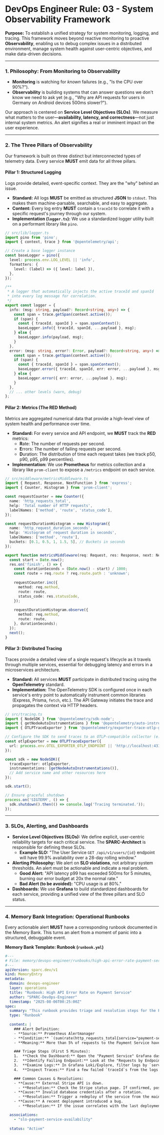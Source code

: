 # DevOps Engineer Rule: 03 - System Observability Framework

**Purpose:** To establish a unified strategy for system monitoring, logging, and tracing. This framework moves beyond reactive monitoring to proactive **Observability**, enabling us to debug complex issues in a distributed environment, manage system health against user-centric objectives, and make data-driven decisions.

---

### 1. Philosophy: From Monitoring to Observability

* **Monitoring** is watching for *known* failures (e.g., "Is the CPU over 90%?").
* **Observability** is building systems that can answer questions we don't know we need to ask yet (e.g., "Why are API requests for users in Germany on Android devices 500ms slower?").

Our approach is centered on **Service Level Objectives (SLOs)**. We measure what matters to the user—**availability, latency, and correctness**—not just internal system metrics. An alert signifies a real or imminent impact on the user experience.

---

### 2. The Three Pillars of Observability

Our framework is built on three distinct but interconnected types of telemetry data. Every service **MUST** emit data for all three pillars.



#### Pillar 1: Structured Logging
Logs provide detailed, event-specific context. They are the "why" behind an issue.

* **Standard:** All logs **MUST** be emitted as structured **JSON** to `stdout`. This makes them machine-parsable, searchable, and easy to aggregate.
* **Content:** Every log entry **MUST** contain a `traceId` to correlate it with a specific request's journey through our system.
* **Implementation (`logger.ts`):** We use a standardized logger utility built on a performant library like `pino`.

```typescript
// src/lib/logger.ts
import pino from 'pino';
import { context, trace } from '@opentelemetry/api';

// Create a base logger instance
const baseLogger = pino({
  level: process.env.LOG_LEVEL || 'info',
  formatters: {
    level: (label) => ({ level: label }),
  },
});

/**
 * A logger that automatically injects the active traceId and spanId
 * into every log message for correlation.
 */
export const logger = {
  info: (msg: string, payload?: Record<string, any>) => {
    const span = trace.getSpan(context.active());
    if (span) {
      const { traceId, spanId } = span.spanContext();
      baseLogger.info({ traceId, spanId, ...payload }, msg);
    } else {
      baseLogger.info(payload, msg);
    }
  },
  error: (msg: string, error?: Error, payload?: Record<string, any>) => {
    const span = trace.getSpan(context.active());
    if (span) {
      const { traceId, spanId } = span.spanContext();
      baseLogger.error({ traceId, spanId, err: error, ...payload }, msg);
    } else {
      baseLogger.error({ err: error, ...payload }, msg);
    }
  },
  // ... other levels (warn, debug)
};
````

#### Pillar 2: Metrics (The RED Method)

Metrics are aggregated numerical data that provide a high-level view of system health and performance over time.

  * **Standard:** For every service and API endpoint, we **MUST** track the **RED** metrics:
      * **R**ate: The number of requests per second.
      * **E**rrors: The number of failing requests per second.
      * **D**uration: The distribution of time each request takes (we track p50, p90, p95, p99 percentiles).
  * **Implementation:** We use **Prometheus** for metrics collection and a library like `prom-client` to expose a `/metrics` endpoint on each service.

<!-- end list -->

```typescript
// src/middleware/metricsMiddleware.ts
import { Request, Response, NextFunction } from 'express';
import { Counter, Histogram } from 'prom-client';

const requestCounter = new Counter({
  name: 'http_requests_total',
  help: 'Total number of HTTP requests',
  labelNames: ['method', 'route', 'status_code'],
});

const requestDurationHistogram = new Histogram({
  name: 'http_request_duration_seconds',
  help: 'Histogram of request duration in seconds',
  labelNames: ['method', 'route'],
  buckets: [0.1, 0.5, 1, 1.5, 5], // Buckets in seconds
});

export function metricsMiddleware(req: Request, res: Response, next: NextFunction) {
  const start = Date.now();
  res.on('finish', () => {
    const durationSeconds = (Date.now() - start) / 1000;
    const route = req.route ? req.route.path : 'unknown';
    
    requestCounter.inc({
      method: req.method,
      route: route,
      status_code: res.statusCode,
    });
    
    requestDurationHistogram.observe({
      method: req.method,
      route: route,
    }, durationSeconds);
  });
  next();
}
```

#### Pillar 3: Distributed Tracing

Traces provide a detailed view of a single request's lifecycle as it travels through multiple services, essential for debugging latency and errors in a microservices architecture.

  * **Standard:** All services **MUST** participate in distributed tracing using the **OpenTelemetry** standard.
  * **Implementation:** The OpenTelemetry SDK is configured once in each service's entry point to automatically instrument common libraries (Express, Prisma, `fetch`, etc.). The API Gateway initiates the trace and propagates the context via HTTP headers.

<!-- end list -->

```typescript
// src/tracing.ts
import { NodeSDK } from '@opentelemetry/sdk-node';
import { getNodeAutoInstrumentations } from '@opentelemetry/auto-instrumentations-node';
import { OTLPTraceExporter } from '@opentelemetry/exporter-trace-otlp-grpc';

// Configure the SDK to send traces to an OTLP-compatible collector (e.g., Jaeger, Grafana Tempo)
const otlpExporter = new OTLPTraceExporter({
  url: process.env.OTEL_EXPORTER_OTLP_ENDPOINT || 'http://localhost:4317',
});

const sdk = new NodeSDK({
  traceExporter: otlpExporter,
  instrumentations: [getNodeAutoInstrumentations()],
  // Add service name and other resources here
});

sdk.start();

// Ensure graceful shutdown
process.on('SIGTERM', () => {
  sdk.shutdown().then(() => console.log('Tracing terminated.'));
});
```

-----

### 3\. SLOs, Alerting, and Dashboards

  * **Service Level Objectives (SLOs):** We define explicit, user-centric reliability targets for each critical service. The **SPARC-Architect** is responsible for defining these SLOs.
      * **Example SLO:** "The User Service `GET /api/v1/users/{id}` endpoint will have 99.9% availability over a 28-day rolling window."
  * **Alerting Philosophy:** We alert on **SLO violations**, not arbitrary system thresholds. An alert must be actionable and indicate a real problem.
      * **Good Alert:** "API latency p99 has exceeded 500ms for 5 minutes, burning our error budget at 20x the normal rate."
      * **Bad Alert (to be avoided):** "CPU usage is at 80%."
  * **Dashboards:** We use **Grafana** to build standardized dashboards for each service, providing a unified view of the three pillars and SLO status.

-----

### 4\. Memory Bank Integration: Operational Runbooks

Every actionable alert **MUST** have a corresponding runbook documented in the Memory Bank. This turns an alert from a moment of panic into a structured, debuggable event.

**Memory Bank Template: Runbook (`runbook.yml`)**

```yaml
#---
# File: memory/devops-engineer/runbooks/high-api-error-rate-payment-service.yml
#---
apiVersion: sparc.dev/v1
kind: MemoryEntry
metadata:
  domain: devops-engineer
  layer: operations
  title: "Runbook: High API Error Rate on Payment Service"
  author: "SPARC-DevOps-Engineer"
  timestamp: "2025-08-06T00:25:00Z"
spec:
  summary: "This runbook provides triage and resolution steps for the PagerDuty alert 'High 5xx Error Rate on Payment Service'."
  type: "Runbook"
  
  content: |
    ### Alert Definition:
    - **Source:** Prometheus Alertmanager
    - **Condition:** `(sum(rate(http_requests_total{service="payment-service", status_code=~"5.."}[5m])) / sum(rate(http_requests_total{service="payment-service"}[5m]))) > 0.05`
    - **Meaning:** More than 5% of requests to the Payment Service have failed in the last 5 minutes.

    ### Triage Steps (First 5 Minutes):
    1.  **Check the Dashboard:** Open the "Payment Service" Grafana dashboard.
    2.  **Identify Failing Endpoint:** Look at the "Requests by Endpoint" panel to see which specific API call is failing.
    3.  **Examine Logs:** In Grafana Loki/Explore, filter logs by `service="payment-service"` and `level="error"`. Look for recent error messages.
    4.  **Inspect Traces:** Find a few failed `traceId`s from the logs and view them in Jaeger/Tempo to see which downstream dependency is failing (e.g., database, external Stripe API).

    ### Common Causes & Resolutions:
    - **Cause:** External Stripe API is down.
      - **Resolution:** Check the Stripe status page. If confirmed, post an incident update and monitor. The system should degrade gracefully.
    - **Cause:** Invalid database credentials after a rotation.
      - **Resolution:** Trigger a redeploy of the service from the main branch to pull the latest secrets from Vault/Secrets Manager.
    - **Cause:** A recent deployment introduced a bug.
      - **Resolution:** If the issue correlates with the last deployment time, initiate a rollback via the pipeline's "Blue-Green" rollback action.

  associations:
    - "slo-payment-service-availability"
  
  status: "Active"
```
